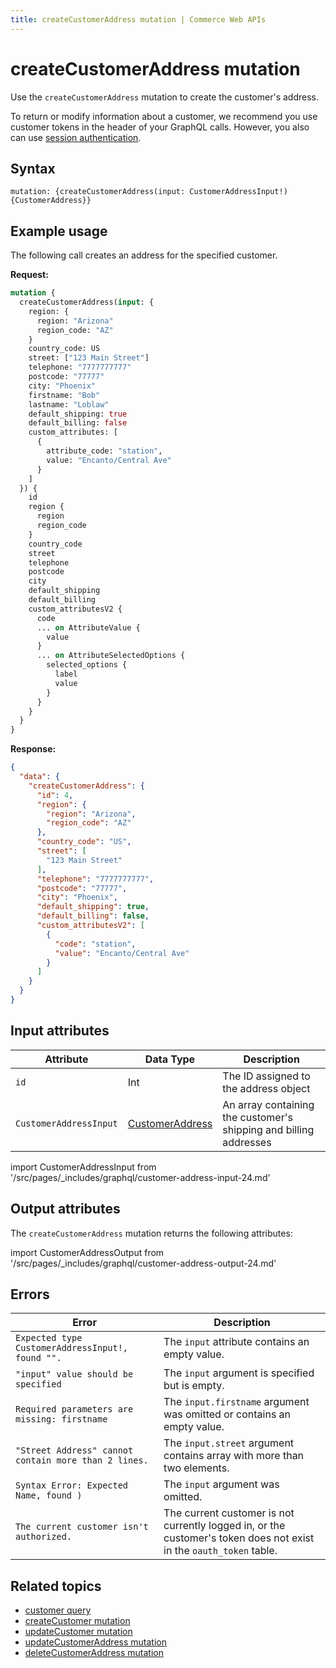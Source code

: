 ```yaml
---
title: createCustomerAddress mutation | Commerce Web APIs
---
```


# createCustomerAddress mutation

Use the `createCustomerAddress` mutation to create the customer's address.

To return or modify information about a customer, we recommend you use customer tokens in the header of your GraphQL calls. However, you also can use [session authentication](https://developer.adobe.com/commerce/webapi/get-started/authentication/gs-authentication-session).

## Syntax

`mutation: {createCustomerAddress(input: CustomerAddressInput!) {CustomerAddress}}`

## Example usage

The following call creates an address for the specified customer.

**Request:**

```graphql
mutation {
  createCustomerAddress(input: {
    region: {
      region: "Arizona"
      region_code: "AZ"
    }
    country_code: US
    street: ["123 Main Street"]
    telephone: "7777777777"
    postcode: "77777"
    city: "Phoenix"
    firstname: "Bob"
    lastname: "Loblaw"
    default_shipping: true
    default_billing: false
    custom_attributes: [
      {
        attribute_code: "station",
        value: "Encanto/Central Ave"
      }
    ]
  }) {
    id
    region {
      region
      region_code
    }
    country_code
    street
    telephone
    postcode
    city
    default_shipping
    default_billing
    custom_attributesV2 {
      code
      ... on AttributeValue {
        value
      }
      ... on AttributeSelectedOptions {
        selected_options {
          label
          value
        }
      }
    }
  }
}
```

**Response:**

```json
{
  "data": {
    "createCustomerAddress": {
      "id": 4,
      "region": {
        "region": "Arizona",
        "region_code": "AZ"
      },
      "country_code": "US",
      "street": [
        "123 Main Street"
      ],
      "telephone": "7777777777",
      "postcode": "77777",
      "city": "Phoenix",
      "default_shipping": true,
      "default_billing": false,
      "custom_attributesV2": [
        {
          "code": "station",
          "value": "Encanto/Central Ave"
        }
      ]
    }
  }
}
```

## Input attributes

Attribute |  Data Type | Description
--- | --- | ---
`id` | Int | The ID assigned to the address object
`CustomerAddressInput` | [CustomerAddress](#customeraddressinput-attributes) | An array containing the customer's shipping and billing addresses

import CustomerAddressInput from '/src/pages/_includes/graphql/customer-address-input-24.md'

<CustomerAddressInput />

## Output attributes

The `createCustomerAddress` mutation returns the following attributes:

import CustomerAddressOutput from '/src/pages/_includes/graphql/customer-address-output-24.md'

<CustomerAddressOutput />

## Errors

Error | Description
--- | ---
`Expected type CustomerAddressInput!, found "".` | The `input` attribute contains an empty value.
`"input" value should be specified` | The `input` argument is specified but is empty.
`Required parameters are missing: firstname` | The `input.firstname` argument was omitted or contains an empty value.
`"Street Address" cannot contain more than 2 lines.` | The `input.street` argument contains array with more than two elements.
`Syntax Error: Expected Name, found )` | The `input` argument was omitted.
`The current customer isn't authorized.` | The current customer is not currently logged in, or the customer's token does not exist in the `oauth_token` table.

## Related topics

*  [customer query](../queries/customer.md)
*  [createCustomer mutation](create.md)
*  [updateCustomer mutation](update.md)
*  [updateCustomerAddress mutation](update-address.md)
*  [deleteCustomerAddress mutation](delete-address.md)
